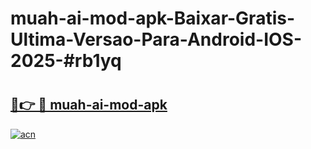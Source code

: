 # muah-ai-mod-apk-Baixar-Gratis-Ultima-Versao-Para-Android-IOS-2025-#rb1yq

# <h2><a href="https://ainizakaria.my?title=muah-ai-mod-apk&ref=25M">🔗👉 🔴 muah-ai-mod-apk</a></h2>

[![acn](https://github.com/user-attachments/assets/0f9c940e-d8b0-45ae-aac7-cd30a18b3e1c)](https://ainizakaria.my?title=muah-ai-mod-apk&ref=25M)


